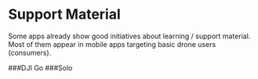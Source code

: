 # Support Material

Some apps already show good initiatives about learning / support material. Most of them
appear in mobile apps targeting basic drone users (consumers).

###DJI Go
###Solo